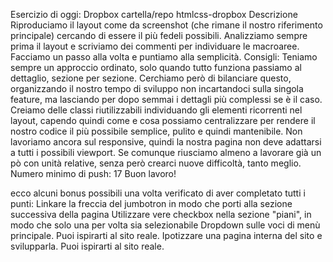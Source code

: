 Esercizio di oggi: Dropbox
cartella/repo htmlcss-dropbox
Descrizione
Riproduciamo il layout come da screenshot (che rimane il nostro riferimento principale) cercando di essere il più fedeli possibili. Analizziamo sempre prima il layout e scriviamo dei commenti per individuare le macroaree. Facciamo un passo alla volta e puntiamo alla semplicità.
Consigli: Teniamo sempre un approccio ordinato, solo quando tutto funziona passiamo al dettaglio, sezione per sezione. Cerchiamo però di bilanciare questo, organizzando il nostro tempo di sviluppo non incartandoci sulla singola feature, ma lasciando per dopo semmai i dettagli più complessi se è il caso.
Creiamo delle classi riutilizzabili individuando gli elementi ricorrenti nel layout, capendo quindi come e cosa possiamo centralizzare per rendere il nostro codice il più possibile semplice, pulito e quindi mantenibile.
Non lavoriamo ancora sul responsive, quindi la nostra pagina non deve adattarsi a tutti i possibili viewport. Se comunque riusciamo almeno a lavorare già un pò con unità relative, senza però crearci nuove difficoltà, tanto meglio.
Numero minimo di push: 17
Buon lavoro!



ecco alcuni bonus possibili una volta verificato di aver completato tutti i punti:
Linkare la freccia del jumbotron in modo che porti alla sezione successiva della pagina
Utilizzare vere checkbox nella sezione "piani", in modo che solo una per volta sia selezionabile
Dropdown sulle voci di menù principale. Puoi ispirarti al sito reale.
Ipotizzare una pagina interna del sito e svilupparla. Puoi ispirarti al sito reale.